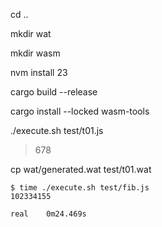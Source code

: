 cd ..

mkdir wat

mkdir wasm

nvm install 23

cargo build --release

cargo install --locked wasm-tools

./execute.sh test/t01.js 

> 678

cp wat/generated.wat test/t01.wat

```
$ time ./execute.sh test/fib.js
102334155

real    0m24.469s
```
